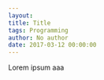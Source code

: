 ```yaml
---
layout:
title: Title
tags: Programming
author: No author
date: 2017-03-12 00:00:00
---
```

Lorem ipsum aaa